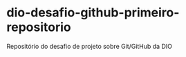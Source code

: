 # dio-desafio-github-primeiro-repositorio
Repositório do desafio de projeto sobre Git/GitHub da DIO 
